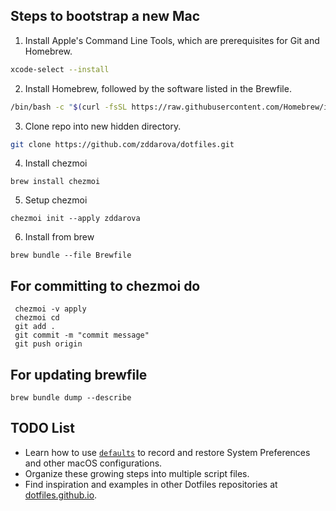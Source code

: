 ## Steps to bootstrap a new Mac

1. Install Apple's Command Line Tools, which are prerequisites for Git and Homebrew.

```zsh
xcode-select --install
```

2. Install Homebrew, followed by the software listed in the Brewfile.

```zsh
/bin/bash -c "$(curl -fsSL https://raw.githubusercontent.com/Homebrew/install/HEAD/install.sh)"
```

3. Clone repo into new hidden directory.
```zsh
git clone https://github.com/zddarova/dotfiles.git
```

4. Install chezmoi
```
brew install chezmoi
```

5. Setup chezmoi 
 ```
 chezmoi init --apply zddarova
 ```

 6. Install from brew

 ```
 brew bundle --file Brewfile
 ```

 ## For committing to chezmoi do

 ```
  chezmoi -v apply
  chezmoi cd
  git add .
  git commit -m "commit message"
  git push origin
 ```

## For updating brewfile

```
brew bundle dump --describe
```


## TODO List

- Learn how to use [`defaults`](https://macos-defaults.com/#%F0%9F%99%8B-what-s-a-defaults-command) to record and restore System Preferences and other macOS configurations.
- Organize these growing steps into multiple script files.
- Find inspiration and examples in other Dotfiles repositories at [dotfiles.github.io](https://dotfiles.github.io/).
